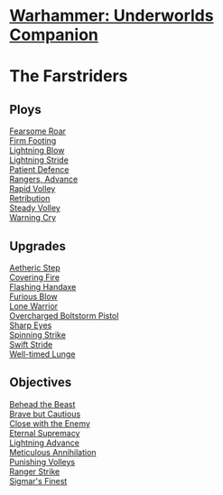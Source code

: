 # [Warhammer: Underworlds Companion](https://guidokessels.github.io/wh-underworlds)

  

# The Farstriders

## Ploys
[Fearsome Roar](https://guidokessels.github.io/wh-underworlds/cards/fearsome-roar)<br />[Firm Footing](https://guidokessels.github.io/wh-underworlds/cards/firm-footing)<br />[Lightning Blow](https://guidokessels.github.io/wh-underworlds/cards/lightning-blow)<br />[Lightning Stride](https://guidokessels.github.io/wh-underworlds/cards/lightning-stride)<br />[Patient Defence](https://guidokessels.github.io/wh-underworlds/cards/patient-defence)<br />[Rangers, Advance](https://guidokessels.github.io/wh-underworlds/cards/rangers-advance)<br />[Rapid Volley](https://guidokessels.github.io/wh-underworlds/cards/rapid-volley)<br />[Retribution](https://guidokessels.github.io/wh-underworlds/cards/retribution)<br />[Steady Volley](https://guidokessels.github.io/wh-underworlds/cards/steady-volley)<br />[Warning Cry](https://guidokessels.github.io/wh-underworlds/cards/warning-cry)

## Upgrades
[Aetheric Step](https://guidokessels.github.io/wh-underworlds/cards/aetheric-step)<br />[Covering Fire](https://guidokessels.github.io/wh-underworlds/cards/covering-fire)<br />[Flashing Handaxe](https://guidokessels.github.io/wh-underworlds/cards/flashing-handaxe)<br />[Furious Blow](https://guidokessels.github.io/wh-underworlds/cards/furious-blow)<br />[Lone Warrior](https://guidokessels.github.io/wh-underworlds/cards/lone-warrior)<br />[Overcharged Boltstorm Pistol](https://guidokessels.github.io/wh-underworlds/cards/overcharged-boltstorm-pistol)<br />[Sharp Eyes](https://guidokessels.github.io/wh-underworlds/cards/sharp-eyes)<br />[Spinning Strike](https://guidokessels.github.io/wh-underworlds/cards/spinning-strike)<br />[Swift Stride](https://guidokessels.github.io/wh-underworlds/cards/swift-stride)<br />[Well-timed Lunge](https://guidokessels.github.io/wh-underworlds/cards/well-timed-lunge)

## Objectives
[Behead the Beast](https://guidokessels.github.io/wh-underworlds/cards/behead-the-beast)<br />[Brave but Cautious](https://guidokessels.github.io/wh-underworlds/cards/brave-but-cautious)<br />[Close with the Enemy](https://guidokessels.github.io/wh-underworlds/cards/close-with-the-enemy)<br />[Eternal Supremacy](https://guidokessels.github.io/wh-underworlds/cards/eternal-supremacy)<br />[Lightning Advance](https://guidokessels.github.io/wh-underworlds/cards/lightning-advance)<br />[Meticulous Annihilation](https://guidokessels.github.io/wh-underworlds/cards/meticulous-annihilation)<br />[Punishing Volleys](https://guidokessels.github.io/wh-underworlds/cards/punishing-volleys)<br />[Ranger Strike](https://guidokessels.github.io/wh-underworlds/cards/ranger-strike)<br />[Sigmar's Finest](https://guidokessels.github.io/wh-underworlds/cards/sigmars-finest)
